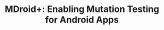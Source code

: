 ---
title: "MDroid+: Enabling Mutation Testing for Android Apps"
description: |

people:
  - facultyMario
  - mastCamilo
  - udgJuan
  - collGabrieleBavota
  - collMassimiliano
  - collDenysPosh

topic: Mutation

layout: project
---